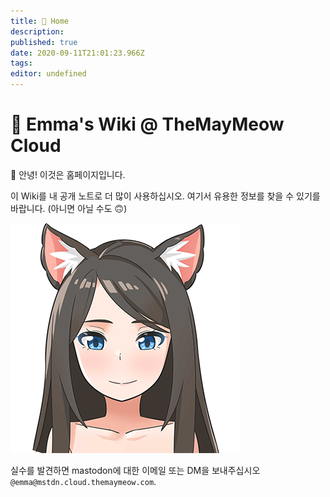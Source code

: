 ```yaml
---
title: 🏡 Home
description: 
published: true
date: 2020-09-11T21:01:23.966Z
tags: 
editor: undefined
---
```


# 💜 Emma's Wiki @ TheMayMeow Cloud

👋 안녕! 이것은 홈페이지입니다.

이 Wiki를 내 공개 노트로 더 많이 사용하십시오. 여기서 유용한 정보를 찾을 수 있기를 바랍니다. (아니면 아닐 수도 🙃)

![emma@0.25x.png](/emma@0.25x.png)

실수를 발견하면 mastodon에 대한 이메일 또는 DM을 보내주십시오 `@emma@mstdn.cloud.themaymeow.com`.